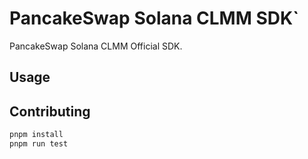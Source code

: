 # PancakeSwap Solana CLMM SDK`

PancakeSwap Solana CLMM Official SDK.

## Usage

## Contributing

```sh
pnpm install
pnpm run test
```